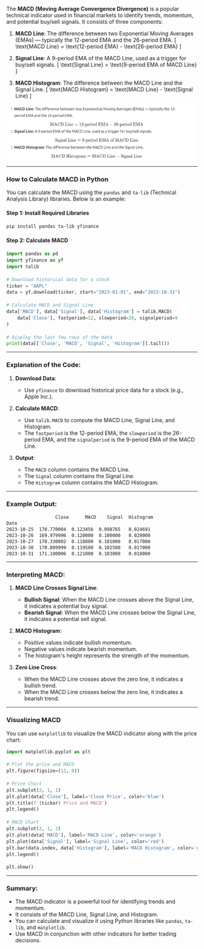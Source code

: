 The **MACD (Moving Average Convergence Divergence)** is a popular technical indicator used in financial markets to identify trends, momentum, and potential buy/sell signals. It consists of three components:

1. **MACD Line**: The difference between two Exponential Moving Averages (EMAs) — typically the 12-period EMA and the 26-period EMA.
   \[
   \text{MACD Line} = \text{12-period EMA} - \text{26-period EMA}
   \]

2. **Signal Line**: A 9-period EMA of the MACD Line, used as a trigger for buy/sell signals.
   \[
   \text{Signal Line} = \text{9-period EMA of MACD Line}
   \]

3. **MACD Histogram**: The difference between the MACD Line and the Signal Line.
   \[
   \text{MACD Histogram} = \text{MACD Line} - \text{Signal Line}
   \]

![macd_indicator.png](macd_indicator.png)

---

### How to Calculate MACD in Python
You can calculate the MACD using the `pandas` and `ta-lib` (Technical Analysis Library) libraries. Below is an example:

#### Step 1: Install Required Libraries
```bash
pip install pandas ta-lib yfinance
```

#### Step 2: Calculate MACD
```python
import pandas as pd
import yfinance as yf
import talib

# Download historical data for a stock
ticker = "AAPL"
data = yf.download(ticker, start="2023-01-01", end="2023-10-31")

# Calculate MACD and Signal Line
data['MACD'], data['Signal'], data['Histogram'] = talib.MACD(
    data['Close'], fastperiod=12, slowperiod=26, signalperiod=9
)

# Display the last few rows of the data
print(data[['Close', 'MACD', 'Signal', 'Histogram']].tail())
```

---

### Explanation of the Code:
1. **Download Data**:
   - Use `yfinance` to download historical price data for a stock (e.g., Apple Inc.).

2. **Calculate MACD**:
   - Use `talib.MACD` to compute the MACD Line, Signal Line, and Histogram.
   - The `fastperiod` is the 12-period EMA, the `slowperiod` is the 26-period EMA, and the `signalperiod` is the 9-period EMA of the MACD Line.

3. **Output**:
   - The `MACD` column contains the MACD Line.
   - The `Signal` column contains the Signal Line.
   - The `Histogram` column contains the MACD Histogram.

---

### Example Output:
```
                  Close      MACD    Signal  Histogram
Date                                                  
2023-10-25  170.770004  0.123456  0.098765   0.024691
2023-10-26  169.979996  0.120000  0.100000   0.020000
2023-10-27  170.330002  0.118000  0.101000   0.017000
2023-10-30  170.889999  0.119500  0.102500   0.017000
2023-10-31  171.100006  0.121000  0.103000   0.018000
```

---

### Interpreting MACD:
1. **MACD Line Crosses Signal Line**:
   - **Bullish Signal**: When the MACD Line crosses above the Signal Line, it indicates a potential buy signal.
   - **Bearish Signal**: When the MACD Line crosses below the Signal Line, it indicates a potential sell signal.

2. **MACD Histogram**:
   - Positive values indicate bullish momentum.
   - Negative values indicate bearish momentum.
   - The histogram's height represents the strength of the momentum.

3. **Zero Line Cross**:
   - When the MACD Line crosses above the zero line, it indicates a bullish trend.
   - When the MACD Line crosses below the zero line, it indicates a bearish trend.

---

### Visualizing MACD
You can use `matplotlib` to visualize the MACD indicator along with the price chart:

```python
import matplotlib.pyplot as plt

# Plot the price and MACD
plt.figure(figsize=(12, 8))

# Price Chart
plt.subplot(2, 1, 1)
plt.plot(data['Close'], label='Close Price', color='blue')
plt.title(f'{ticker} Price and MACD')
plt.legend()

# MACD Chart
plt.subplot(2, 1, 2)
plt.plot(data['MACD'], label='MACD Line', color='orange')
plt.plot(data['Signal'], label='Signal Line', color='red')
plt.bar(data.index, data['Histogram'], label='MACD Histogram', color='gray')
plt.legend()

plt.show()
```

---

### Summary:
- The MACD indicator is a powerful tool for identifying trends and momentum.
- It consists of the MACD Line, Signal Line, and Histogram.
- You can calculate and visualize it using Python libraries like `pandas`, `ta-lib`, and `matplotlib`.
- Use MACD in conjunction with other indicators for better trading decisions.